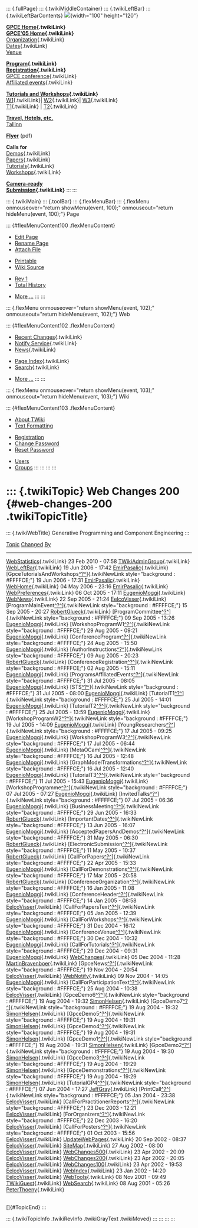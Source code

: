 ::: {.fullPage}
::: {.twikiMiddleContainer}
::: {.twikiLeftBar}
::: {.twikiLeftBarContents}
![](../pub/Gpce05/WebLeftBar/gpce-logo.jpg){width="100" height="120"}

**[GPCE Home](../Gpce/WebHome){.twikiLink}**\
**[GPCE\'05 Home](WebHome){.twikiLink}**\
[Organization](ConferenceOrganization){.twikiLink}\
[Dates](ImportantDates){.twikiLink}\
[Venue](http://www.cs.ioc.ee/tfp-icfp-gpce05/venue.html)

**[Program](ConferenceProgram){.twikiLink}**\
**[Registration](ConferenceRegistration){.twikiLink}**\
[GPCE conference](ProgramMainEvent){.twikiLink}\
[Affiliated events](ProgramsAffiliatedEvents){.twikiLink}

**[Tutorials and Workshops](GpceTutorialsAndWorkshops){.twikiLink}**\
[W1](YoungResearchers){.twikiLink}\| [W2](MetaOCaml){.twikiLink}\|
[W3](GraphModelTransformations){.twikiLink}\
[T1](TutorialT1){.twikiLink} \| [T2](TutorialT2){.twikiLink}

**[Travel, Hotels, etc.](http://www.cs.ioc.ee/tfp-icfp-gpce05/)**\
[Tallinn](http://www.brics.dk/~danvy/icfp05/Tallinn/)

**[Flyer](http://www.disi.unige.it/person/MoggiE/GPCE05.pdf)** (pdf)

**Calls for**\
[Demos](CallForDemonstrations){.twikiLink}\
[Papers](CallForPapers){.twikiLink}\
[Tutorials](CallForTutorials){.twikiLink}\
[Workshops](CallForWorkshops){.twikiLink}

**[Camera-ready\
Submission](AuthorInstructions){.twikiLink}**
:::
:::

::: {.twikiMain}
::: {.toolBar}
::: {.flexMenuBar}
::: {.flexMenu onmouseover="return showMenu(event, 100);" onmouseout="return hideMenu(event, 100);"}
Page

::: {#flexMenuContent100 .flexMenuContent}
-   [Edit
    Page](http://www.program-transformation.org/edit/Gpce05/WebChanges200?t=1536827970)
-   [Rename
    Page](http://www.program-transformation.org/rename/Gpce05/WebChanges200)
-   [Attach
    File](http://www.program-transformation.org/attach/Gpce05/WebChanges200)

<!-- -->

-   [Printable](http://www.program-transformation.org/view/Gpce05/WebChanges200?skin=print.pattern)
-   [Wiki
    Source](http://www.program-transformation.org/view/Gpce05/WebChanges200?skin=text&raw=on&contenttype=text/plain)

<!-- -->

-   [Rev
    1](http://www.program-transformation.org/view/Gpce05/WebChanges200?rev=1.1)
-   [Total
    History](http://www.program-transformation.org/rdiff/Gpce05/WebChanges200)

<!-- -->

-   [More
    \...](http://www.program-transformation.org/oops/Gpce05/WebChanges200?template=oopsmore&param1=1.1&param2=1.1)
:::
:::

::: {.flexMenu onmouseover="return showMenu(event, 102);" onmouseout="return hideMenu(event, 102);"}
Web

::: {#flexMenuContent102 .flexMenuContent}
-   [Recent Changes](WebChanges){.twikiLink}
-   [Notify Service](WebNotify){.twikiLink}
-   [News](WebNews){.twikiLink}

<!-- -->

-   [Page Index](WebIndex){.twikiLink}
-   [Search](WebSearch){.twikiLink}

<!-- -->

-   [More
    \...](http://www.program-transformation.org/oops/Gpce05/WebChanges200?template=oopsmore&param1=1.1&param2=1.1)
:::
:::

::: {.flexMenu onmouseover="return showMenu(event, 103);" onmouseout="return hideMenu(event, 103);"}
Wiki

::: {#flexMenuContent103 .flexMenuContent}
-   [About
    TWiki](http://www.program-transformation.org/view/TWiki/WebHome)
-   [Text
    Formatting](http://www.program-transformation.org/view/TWiki/TextFormattingRules)

<!-- -->

-   [Registration](http://www.program-transformation.org/view/TWiki/TWikiRegistration)
-   [Change
    Password](http://www.program-transformation.org/view/TWiki/ChangePassword)
-   [Reset
    Password](http://www.program-transformation.org/view/TWiki/ResetPassword)

<!-- -->

-   [Users](http://www.program-transformation.org/view/Main/TWikiUsers)
-   [Groups](http://www.program-transformation.org/view/Main/TWikiGroups)
:::
:::
:::
:::

::: {.twikiTopic}
Web Changes 200 {#web-changes-200 .twikiTopicTitle}
===============

::: {.twikiWebTitle}
Generative Programming and Component Engineering
:::

  [Topic](WebChanges200@sortcol=0&table=1&up=0#sorted_table "Sort by this column")                                                                                                              [Changed](WebChanges200@sortcol=1&table=1&up=0#sorted_table "Sort by this column")   [By](WebChanges200@sortcol=2&table=1&up=0#sorted_table "Sort by this column")
  --------------------------------------------------------------------------------------------------------------------------------------------------------------------------------------------- ------------------------------------------------------------------------------------ -------------------------------------------------------------------------------
  [WebStatistics](../Main/WebStatistics){.twikiLink}                                                                                                                                            23 Feb 2010 - 07:58                                                                  [TWikiAdminGroup](../Main/TWikiAdminGroup){.twikiLink}
  [WebLeftBar](../Main/WebLeftBar){.twikiLink}                                                                                                                                                  19 Jun 2006 - 17:42                                                                  [EmirPasalic](../Main/EmirPasalic){.twikiLink}
  [GpceTutorialsAndWorkshops[^?^](http://www.program-transformation.org/edit/Main/GpceTutorialsAndWorkshops?topicparent=Gpce05.WebChanges200)]{.twikiNewLink style="background : #FFFFCE;"}     19 Jun 2006 - 17:31                                                                  [EmirPasalic](../Main/EmirPasalic){.twikiLink}
  [WebHome](../Main/WebHome){.twikiLink}                                                                                                                                                        04 May 2006 - 23:16                                                                  [EmirPasalic](../Main/EmirPasalic){.twikiLink}
  [WebPreferences](../Main/WebPreferences){.twikiLink}                                                                                                                                          06 Oct 2005 - 17:11                                                                  [EugenioMoggi](../Main/EugenioMoggi){.twikiLink}
  [WebNews](../Main/WebNews){.twikiLink}                                                                                                                                                        22 Sep 2005 - 21:24                                                                  [EelcoVisser](../Main/EelcoVisser){.twikiLink}
  [ProgramMainEvent[^?^](http://www.program-transformation.org/edit/Main/ProgramMainEvent?topicparent=Gpce05.WebChanges200)]{.twikiNewLink style="background : #FFFFCE;"}                       15 Sep 2005 - 20:27                                                                  [RobertGlueck](../Main/RobertGlueck){.twikiLink}
  [ProgramCommittee[^?^](http://www.program-transformation.org/edit/Main/ProgramCommittee?topicparent=Gpce05.WebChanges200)]{.twikiNewLink style="background : #FFFFCE;"}                       09 Sep 2005 - 13:26                                                                  [EugenioMoggi](../Main/EugenioMoggi){.twikiLink}
  [WorkshopProgramW1[^?^](http://www.program-transformation.org/edit/Main/WorkshopProgramW1?topicparent=Gpce05.WebChanges200)]{.twikiNewLink style="background : #FFFFCE;"}                     29 Aug 2005 - 09:21                                                                  [EugenioMoggi](../Main/EugenioMoggi){.twikiLink}
  [ConferenceProgram[^?^](http://www.program-transformation.org/edit/Main/ConferenceProgram?topicparent=Gpce05.WebChanges200)]{.twikiNewLink style="background : #FFFFCE;"}                     24 Aug 2005 - 15:50                                                                  [EugenioMoggi](../Main/EugenioMoggi){.twikiLink}
  [AuthorInstructions[^?^](http://www.program-transformation.org/edit/Main/AuthorInstructions?topicparent=Gpce05.WebChanges200)]{.twikiNewLink style="background : #FFFFCE;"}                   09 Aug 2005 - 20:23                                                                  [RobertGlueck](../Main/RobertGlueck){.twikiLink}
  [ConferenceRegistration[^?^](http://www.program-transformation.org/edit/Main/ConferenceRegistration?topicparent=Gpce05.WebChanges200)]{.twikiNewLink style="background : #FFFFCE;"}           02 Aug 2005 - 15:11                                                                  [EugenioMoggi](../Main/EugenioMoggi){.twikiLink}
  [ProgramsAffiliatedEvents[^?^](http://www.program-transformation.org/edit/Main/ProgramsAffiliatedEvents?topicparent=Gpce05.WebChanges200)]{.twikiNewLink style="background : #FFFFCE;"}       31 Jul 2005 - 08:05                                                                  [EugenioMoggi](../Main/EugenioMoggi){.twikiLink}
  [STS[^?^](http://www.program-transformation.org/edit/Main/STS?topicparent=Gpce05.WebChanges200)]{.twikiNewLink style="background : #FFFFCE;"}                                                 31 Jul 2005 - 08:00                                                                  [EugenioMoggi](../Main/EugenioMoggi){.twikiLink}
  [TutorialT1[^?^](http://www.program-transformation.org/edit/Main/TutorialT1?topicparent=Gpce05.WebChanges200)]{.twikiNewLink style="background : #FFFFCE;"}                                   25 Jul 2005 - 14:01                                                                  [EugenioMoggi](../Main/EugenioMoggi){.twikiLink}
  [TutorialT2[^?^](http://www.program-transformation.org/edit/Main/TutorialT2?topicparent=Gpce05.WebChanges200)]{.twikiNewLink style="background : #FFFFCE;"}                                   25 Jul 2005 - 13:59                                                                  [EugenioMoggi](../Main/EugenioMoggi){.twikiLink}
  [WorkshopProgramW2[^?^](http://www.program-transformation.org/edit/Main/WorkshopProgramW2?topicparent=Gpce05.WebChanges200)]{.twikiNewLink style="background : #FFFFCE;"}                     19 Jul 2005 - 14:09                                                                  [EugenioMoggi](../Main/EugenioMoggi){.twikiLink}
  [YoungResearchers[^?^](http://www.program-transformation.org/edit/Main/YoungResearchers?topicparent=Gpce05.WebChanges200)]{.twikiNewLink style="background : #FFFFCE;"}                       17 Jul 2005 - 09:25                                                                  [EugenioMoggi](../Main/EugenioMoggi){.twikiLink}
  [WorkshopProgramW3[^?^](http://www.program-transformation.org/edit/Main/WorkshopProgramW3?topicparent=Gpce05.WebChanges200)]{.twikiNewLink style="background : #FFFFCE;"}                     17 Jul 2005 - 06:44                                                                  [EugenioMoggi](../Main/EugenioMoggi){.twikiLink}
  [MetaOCaml[^?^](http://www.program-transformation.org/edit/Main/MetaOCaml?topicparent=Gpce05.WebChanges200)]{.twikiNewLink style="background : #FFFFCE;"}                                     16 Jul 2005 - 12:48                                                                  [EugenioMoggi](../Main/EugenioMoggi){.twikiLink}
  [GraphModelTransformations[^?^](http://www.program-transformation.org/edit/Main/GraphModelTransformations?topicparent=Gpce05.WebChanges200)]{.twikiNewLink style="background : #FFFFCE;"}     16 Jul 2005 - 12:40                                                                  [EugenioMoggi](../Main/EugenioMoggi){.twikiLink}
  [TutorialT3[^?^](http://www.program-transformation.org/edit/Main/TutorialT3?topicparent=Gpce05.WebChanges200)]{.twikiNewLink style="background : #FFFFCE;"}                                   11 Jul 2005 - 15:43                                                                  [EugenioMoggi](../Main/EugenioMoggi){.twikiLink}
  [WorkshopProgramme[^?^](http://www.program-transformation.org/edit/Main/WorkshopProgramme?topicparent=Gpce05.WebChanges200)]{.twikiNewLink style="background : #FFFFCE;"}                     07 Jul 2005 - 07:27                                                                  [EugenioMoggi](../Main/EugenioMoggi){.twikiLink}
  [InvitedTalks[^?^](http://www.program-transformation.org/edit/Main/InvitedTalks?topicparent=Gpce05.WebChanges200)]{.twikiNewLink style="background : #FFFFCE;"}                               07 Jul 2005 - 06:36                                                                  [EugenioMoggi](../Main/EugenioMoggi){.twikiLink}
  [BusinessMeeting[^?^](http://www.program-transformation.org/edit/Main/BusinessMeeting?topicparent=Gpce05.WebChanges200)]{.twikiNewLink style="background : #FFFFCE;"}                         29 Jun 2005 - 16:33                                                                  [RobertGlueck](../Main/RobertGlueck){.twikiLink}
  [ImportantDates[^?^](http://www.program-transformation.org/edit/Main/ImportantDates?topicparent=Gpce05.WebChanges200)]{.twikiNewLink style="background : #FFFFCE;"}                           13 Jun 2005 - 16:07                                                                  [EugenioMoggi](../Main/EugenioMoggi){.twikiLink}
  [AcceptedPapersAndDemos[^?^](http://www.program-transformation.org/edit/Main/AcceptedPapersAndDemos?topicparent=Gpce05.WebChanges200)]{.twikiNewLink style="background : #FFFFCE;"}           31 May 2005 - 06:30                                                                  [RobertGlueck](../Main/RobertGlueck){.twikiLink}
  [ElectronicSubmission[^?^](http://www.program-transformation.org/edit/Main/ElectronicSubmission?topicparent=Gpce05.WebChanges200)]{.twikiNewLink style="background : #FFFFCE;"}               11 May 2005 - 10:37                                                                  [RobertGlueck](../Main/RobertGlueck){.twikiLink}
  [CallForPapers[^?^](http://www.program-transformation.org/edit/Main/CallForPapers?topicparent=Gpce05.WebChanges200)]{.twikiNewLink style="background : #FFFFCE;"}                             22 Apr 2005 - 15:33                                                                  [EugenioMoggi](../Main/EugenioMoggi){.twikiLink}
  [CallForDemonstrations[^?^](http://www.program-transformation.org/edit/Main/CallForDemonstrations?topicparent=Gpce05.WebChanges200)]{.twikiNewLink style="background : #FFFFCE;"}             17 Mar 2005 - 20:58                                                                  [RobertGlueck](../Main/RobertGlueck){.twikiLink}
  [ConferenceOrganization[^?^](http://www.program-transformation.org/edit/Main/ConferenceOrganization?topicparent=Gpce05.WebChanges200)]{.twikiNewLink style="background : #FFFFCE;"}           16 Jan 2005 - 11:08                                                                  [EugenioMoggi](../Main/EugenioMoggi){.twikiLink}
  [ConferenceHeader[^?^](http://www.program-transformation.org/edit/Main/ConferenceHeader?topicparent=Gpce05.WebChanges200)]{.twikiNewLink style="background : #FFFFCE;"}                       14 Jan 2005 - 08:58                                                                  [EelcoVisser](../Main/EelcoVisser){.twikiLink}
  [CallForPapersText[^?^](http://www.program-transformation.org/edit/Main/CallForPapersText?topicparent=Gpce05.WebChanges200)]{.twikiNewLink style="background : #FFFFCE;"}                     05 Jan 2005 - 12:39                                                                  [EugenioMoggi](../Main/EugenioMoggi){.twikiLink}
  [CallForWorkshops[^?^](http://www.program-transformation.org/edit/Main/CallForWorkshops?topicparent=Gpce05.WebChanges200)]{.twikiNewLink style="background : #FFFFCE;"}                       31 Dec 2004 - 16:12                                                                  [EugenioMoggi](../Main/EugenioMoggi){.twikiLink}
  [ConferenceVenue[^?^](http://www.program-transformation.org/edit/Main/ConferenceVenue?topicparent=Gpce05.WebChanges200)]{.twikiNewLink style="background : #FFFFCE;"}                         30 Dec 2004 - 10:32                                                                  [EugenioMoggi](../Main/EugenioMoggi){.twikiLink}
  [CallForTutorials[^?^](http://www.program-transformation.org/edit/Main/CallForTutorials?topicparent=Gpce05.WebChanges200)]{.twikiNewLink style="background : #FFFFCE;"}                       29 Dec 2004 - 09:31                                                                  [EugenioMoggi](../Main/EugenioMoggi){.twikiLink}
  [WebChanges](../Main/WebChanges){.twikiLink}                                                                                                                                                  05 Dec 2004 - 11:28                                                                  [MartinBravenboer](../Main/MartinBravenboer){.twikiLink}
  [GpceNews[^?^](http://www.program-transformation.org/edit/Main/GpceNews?topicparent=Gpce05.WebChanges200)]{.twikiNewLink style="background : #FFFFCE;"}                                       19 Nov 2004 - 20:54                                                                  [EelcoVisser](../Main/EelcoVisser){.twikiLink}
  [WebNotify](../Main/WebNotify){.twikiLink}                                                                                                                                                    09 Nov 2004 - 14:05                                                                  [EugenioMoggi](../Main/EugenioMoggi){.twikiLink}
  [CallForParticipationText[^?^](http://www.program-transformation.org/edit/Main/CallForParticipationText?topicparent=Gpce05.WebChanges200)]{.twikiNewLink style="background : #FFFFCE;"}       25 Aug 2004 - 10:38                                                                  [EelcoVisser](../Main/EelcoVisser){.twikiLink}
  [GpceDemo6[^?^](http://www.program-transformation.org/edit/Main/GpceDemo6?topicparent=Gpce05.WebChanges200)]{.twikiNewLink style="background : #FFFFCE;"}                                     19 Aug 2004 - 19:32                                                                  [SimonHelsen](../Main/SimonHelsen){.twikiLink}
  [GpceDemo7[^?^](http://www.program-transformation.org/edit/Main/GpceDemo7?topicparent=Gpce05.WebChanges200)]{.twikiNewLink style="background : #FFFFCE;"}                                     19 Aug 2004 - 19:32                                                                  [SimonHelsen](../Main/SimonHelsen){.twikiLink}
  [GpceDemo5[^?^](http://www.program-transformation.org/edit/Main/GpceDemo5?topicparent=Gpce05.WebChanges200)]{.twikiNewLink style="background : #FFFFCE;"}                                     19 Aug 2004 - 19:31                                                                  [SimonHelsen](../Main/SimonHelsen){.twikiLink}
  [GpceDemo4[^?^](http://www.program-transformation.org/edit/Main/GpceDemo4?topicparent=Gpce05.WebChanges200)]{.twikiNewLink style="background : #FFFFCE;"}                                     19 Aug 2004 - 19:31                                                                  [SimonHelsen](../Main/SimonHelsen){.twikiLink}
  [GpceDemo1[^?^](http://www.program-transformation.org/edit/Main/GpceDemo1?topicparent=Gpce05.WebChanges200)]{.twikiNewLink style="background : #FFFFCE;"}                                     19 Aug 2004 - 19:31                                                                  [SimonHelsen](../Main/SimonHelsen){.twikiLink}
  [GpceDemo2[^?^](http://www.program-transformation.org/edit/Main/GpceDemo2?topicparent=Gpce05.WebChanges200)]{.twikiNewLink style="background : #FFFFCE;"}                                     19 Aug 2004 - 19:30                                                                  [SimonHelsen](../Main/SimonHelsen){.twikiLink}
  [GpceDemo3[^?^](http://www.program-transformation.org/edit/Main/GpceDemo3?topicparent=Gpce05.WebChanges200)]{.twikiNewLink style="background : #FFFFCE;"}                                     19 Aug 2004 - 19:29                                                                  [SimonHelsen](../Main/SimonHelsen){.twikiLink}
  [GpceDemonstrations[^?^](http://www.program-transformation.org/edit/Main/GpceDemonstrations?topicparent=Gpce05.WebChanges200)]{.twikiNewLink style="background : #FFFFCE;"}                   19 Aug 2004 - 19:29                                                                  [SimonHelsen](../Main/SimonHelsen){.twikiLink}
  [TutorialGP4[^?^](http://www.program-transformation.org/edit/Main/TutorialGP4?topicparent=Gpce05.WebChanges200)]{.twikiNewLink style="background : #FFFFCE;"}                                 07 Jun 2004 - 17:27                                                                  [JeffGray](../Main/JeffGray){.twikiLink}
  [PrintCall[^?^](http://www.program-transformation.org/edit/Main/PrintCall?topicparent=Gpce05.WebChanges200)]{.twikiNewLink style="background : #FFFFCE;"}                                     05 Jan 2004 - 23:38                                                                  [EelcoVisser](../Main/EelcoVisser){.twikiLink}
  [CallForPractitionerReports[^?^](http://www.program-transformation.org/edit/Main/CallForPractitionerReports?topicparent=Gpce05.WebChanges200)]{.twikiNewLink style="background : #FFFFCE;"}   23 Dec 2003 - 12:21                                                                  [EelcoVisser](../Main/EelcoVisser){.twikiLink}
  [ForOrganizers[^?^](http://www.program-transformation.org/edit/Main/ForOrganizers?topicparent=Gpce05.WebChanges200)]{.twikiNewLink style="background : #FFFFCE;"}                             22 Dec 2003 - 16:20                                                                  [EelcoVisser](../Main/EelcoVisser){.twikiLink}
  [CallForPosters[^?^](http://www.program-transformation.org/edit/Main/CallForPosters?topicparent=Gpce05.WebChanges200)]{.twikiNewLink style="background : #FFFFCE;"}                           01 Oct 2003 - 15:56                                                                  [EelcoVisser](../Main/EelcoVisser){.twikiLink}
  [UpdateWebPages](../Main/UpdateWebPages){.twikiLink}                                                                                                                                          20 Sep 2002 - 08:37                                                                  [EelcoVisser](../Main/EelcoVisser){.twikiLink}
  [SiteMap](../Main/SiteMap){.twikiLink}                                                                                                                                                        27 Aug 2002 - 08:00                                                                  [EelcoVisser](../Main/EelcoVisser){.twikiLink}
  [WebChanges500](../Main/WebChanges500){.twikiLink}                                                                                                                                            23 Apr 2002 - 20:09                                                                  [EelcoVisser](../Main/EelcoVisser){.twikiLink}
  [WebChanges200](../Main/WebChanges200){.twikiLink}                                                                                                                                            23 Apr 2002 - 20:05                                                                  [EelcoVisser](../Main/EelcoVisser){.twikiLink}
  [WebChanges100](../Main/WebChanges100){.twikiLink}                                                                                                                                            23 Apr 2002 - 19:53                                                                  [EelcoVisser](../Main/EelcoVisser){.twikiLink}
  [WebIndex](../Main/WebIndex){.twikiLink}                                                                                                                                                      23 Jan 2002 - 14:20                                                                  [EelcoVisser](../Main/EelcoVisser){.twikiLink}
  [WebTools](../Main/WebTools){.twikiLink}                                                                                                                                                      08 Nov 2001 - 09:49                                                                  [TWikiGuest](../Main/TWikiGuest){.twikiLink}
  [WebSearch](../Main/WebSearch){.twikiLink}                                                                                                                                                    08 Aug 2001 - 05:26                                                                  [PeterThoeny](../Main/PeterThoeny){.twikiLink}

\
[]{#TopicEnd}
:::

::: {.twikiTopicInfo .twikiRevInfo .twikiGrayText .twikiMoved}
:::
:::
:::
:::
